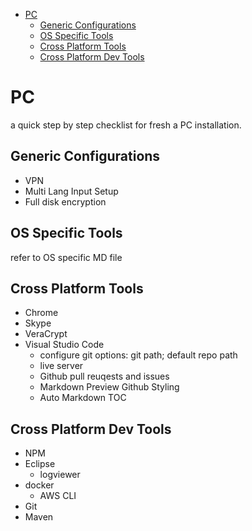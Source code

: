 
<!-- TOC -->

- [PC](#pc)
    - [Generic Configurations](#generic-configurations)
    - [OS Specific Tools](#os-specific-tools)
    - [Cross Platform Tools](#cross-platform-tools)
    - [Cross Platform Dev Tools](#cross-platform-dev-tools)

<!-- /TOC -->
# PC 

a quick step by step checklist for fresh a PC installation.

## Generic Configurations
* VPN
* Multi Lang Input Setup
* Full disk encryption

## OS Specific Tools
refer to OS specific MD file

## Cross Platform Tools
* Chrome
* Skype
* VeraCrypt
* Visual Studio Code
    * configure git options: git path; default repo path
    * live server
    * Github pull reuqests and issues
    * Markdown Preview Github Styling
    * Auto Markdown TOC


## Cross Platform Dev Tools

* NPM
* Eclipse
    * logviewer
* docker
    * AWS CLI
* Git
* Maven


